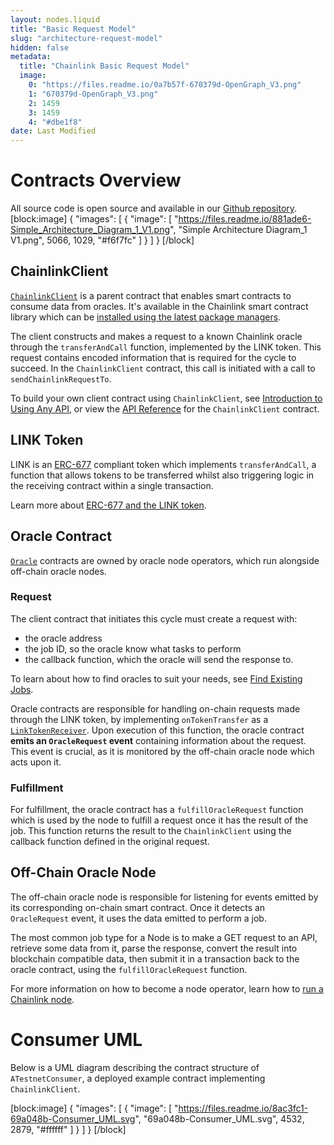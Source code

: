 ```yaml
---
layout: nodes.liquid
title: "Basic Request Model"
slug: "architecture-request-model"
hidden: false
metadata: 
  title: "Chainlink Basic Request Model"
  image: 
    0: "https://files.readme.io/0a7b57f-670379d-OpenGraph_V3.png"
    1: "670379d-OpenGraph_V3.png"
    2: 1459
    3: 1459
    4: "#dbe1f8"
date: Last Modified
---
```

# Contracts Overview

All source code is open source and available in our <a href="https://github.com/smartcontractkit/chainlink" target="_blank">Github repository</a>.
[block:image]
{
  "images": [
    {
      "image": [
        "https://files.readme.io/881ade6-Simple_Architecture_Diagram_1_V1.png",
        "Simple Architecture Diagram_1 V1.png",
        5066,
        1029,
        "#f6f7fc"
      ]
    }
  ]
}
[/block]
## ChainlinkClient

<a href="https://github.com/smartcontractkit/chainlink/blob/master/evm-contracts/src/v0.6/ChainlinkClient.sol" target="_blank">`ChainlinkClient`</a> is a parent contract that enables smart contracts to consume data from oracles. It's available in the Chainlink smart contract library which can be [installed using the latest package managers](doc:create-a-chainlinked-project).

The client constructs and makes a request to a known Chainlink oracle through the `transferAndCall` function, implemented by the LINK token. This request contains encoded information that is required for the cycle to succeed. In the `ChainlinkClient` contract, this call is initiated with a call to `sendChainlinkRequestTo`.

To build your own client contract using `ChainlinkClient`, see [Introduction to Using Any API](doc:request-and-receive-data), or view the [API Reference](doc:chainlink-framework) for the `ChainlinkClient` contract.

## LINK Token

LINK is an <a href="https://github.com/ethereum/EIPs/issues/677" target="_blank">ERC-677</a> compliant token which implements `transferAndCall`, a function that allows tokens to be transferred whilst also triggering logic in the receiving contract within a single transaction.

Learn more about [ERC-677 and the LINK token](doc:link-token-contracts).

## Oracle Contract

<a href="https://github.com/smartcontractkit/chainlink/blob/master/evm-contracts/src/v0.6/Oracle.sol" target="_blank">`Oracle`</a> contracts are owned by oracle node operators, which run alongside off-chain oracle nodes. 

### Request

The client contract that initiates this cycle must create a request with:

* the oracle address
* the job ID, so the oracle know what tasks to perform
* the callback function, which the oracle will send the response to.

To learn about how to find oracles to suit your needs, see [Find Existing Jobs](doc:listing-services).

Oracle contracts are responsible for handling on-chain requests made through the LINK token, by implementing `onTokenTransfer` as a <a href="https://github.com/smartcontractkit/chainlink/blob/master/evm-contracts/src/v0.6/LinkTokenReceiver.sol" target="_blank">`LinkTokenReceiver`</a>. Upon execution of this function, the oracle contract **emits an `OracleRequest` event** containing information about the request. This event is crucial, as it is monitored by the off-chain oracle node which acts upon it.

### Fulfillment

For fulfillment, the oracle contract has a `fulfillOracleRequest` function which is used by the node to fulfill a request once it has the result of the job. This function returns the result to the `ChainlinkClient` using the callback function defined in the original request.

## Off-Chain Oracle Node

The off-chain oracle node is responsible for listening for events emitted by its corresponding on-chain smart contract. Once it detects an `OracleRequest` event, it uses the data emitted to perform a job. 

The most common job type for a Node is to make a GET request to an API, retrieve some data from it, parse the response, convert the result into blockchain compatible data, then submit it in a transaction back to the oracle contract, using the `fulfillOracleRequest` function.

For more information on how to become a node operator, learn how to [run a Chainlink node](doc:node-operator-overview).

# Consumer UML

Below is a UML diagram describing the contract structure of `ATestnetConsumer`, a deployed example contract implementing `ChainlinkClient`.

[block:image]
{
  "images": [
    {
      "image": [
        "https://files.readme.io/8ac3fc1-69a048b-Consumer_UML.svg",
        "69a048b-Consumer_UML.svg",
        4532,
        2879,
        "#ffffff"
      ]
    }
  ]
}
[/block]